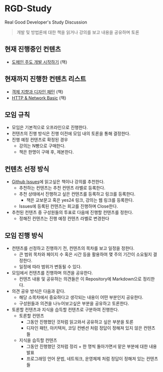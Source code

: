 # RGD-Study

Real Good Developer's Study Discussion
> 개발 및 방법론에 대한 책을 읽거나 강의를 보고 내용을 공유하며 토론

## 현재 진행중인 컨텐츠

* [도메인 주도 개발 시작하기] (책)

## 현재까지 진행한 컨텐츠 리스트

* [객체 지향과 디자인 패턴] (책)
* [HTTP & Network Basic] (책)

## 모임 규칙

* 모임은 기본적으로 오프라인으로 진행한다.
* 컨텐츠의 진행 방식은 진행 이전에 모임 내의 토론을 통해 결정한다.
* 진행 예정 컨텐츠로 확정된 경우
  * 강의는 N빵으로 구매한다.
  * 책은 한명이 구매 후, 제본한다.

## 컨텐츠 선정 방식

* [Github Issues]에 읽고싶은 책이나 강의를 추천한다.
  * 추천하는 컨텐츠는 추천 컨텐츠 라벨로 등록한다.
  * 추천 상태에서 진행하고 싶은 컨텐츠를 등록하고 링크를 등록한다.
    * 책은 교보문고 혹은 yes24 링크, 강의는 웹 링크를 등록한다.
  * Issues에 등록된 컨텐츠는 회고를 진행하며 Close한다.
* 추천된 컨텐츠 중 구성원들의 투표로 다음에 진행할 컨텐츠를 정한다.
  * 정해진 컨텐츠는 진행 예정 컨텐츠 라벨로 변경한다

## 모임 진행 방식

* 컨텐츠를 선정하고 진행하기 전, 컨텐츠의 목차를 보고 일정을 정한다.
  * 큰 범위 목차와 페이지 수 혹은 시간 등을 활용하여 몇 주의 기간이 소요될지 결정한다.
  * 일정에 따라 범위가 변동될 수 있다.
* 모임에서 컨텐츠를 진행하며 의견을 공유한다.
  * 컨텐츠 내용 및 공유하는 의견들은 이 Repository에 Markdown으로 정리한다.
* 의견 공유 방식은 다음과 같다.
  * 해당 소목차에서 중요하다고 생각되는 내용이 어떤 부분인지 공유한다.
  * 구성원들과 의견을 나누어보고싶은 부분을 공유하고 토론한다.
* 토론할 컨텐츠과 지식을 습득할 컨텐츠로 구분하여 진행한다.
  * 토론할 컨텐츠
    * 그동안 진행했던 것처럼 읽고와서 공유하고 싶은 부분을 토론
    * 디자인 패턴, 아키텍처, 코딩 컨벤션 처럼 정답이 정해져 있지 않은 컨텐츠들
  * 지식을 습득할 컨텐츠
    * 그동안 진행했던 것처럼 정리 + 한 명씩 돌아가면서 맡은 부분에 대한 내용 발표
    * 프로그래밍 언어 문법, 네트워크, 운영체제 처럼 정답이 정해져 있는 컨텐츠들

<!-- Link -->
[Github Issues]: https://github.com/Good-Developer-9492/RGD-Reading/issues
[객체 지향과 디자인 패턴]: /객체지향과%20디자인패턴
[HTTP & Network Basic]: /HTTP%20&%20Network%20Basic
[도메인 주도 개발 시작하기]: /도메인주도개발시작하기